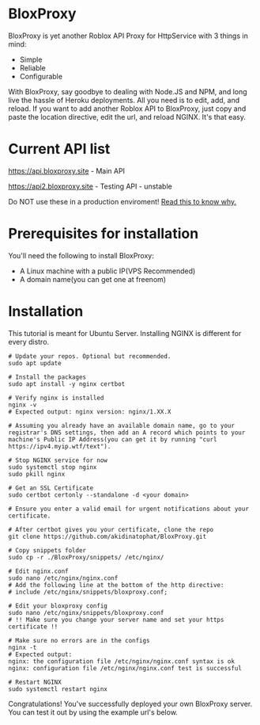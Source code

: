 # BloxProxy
BloxProxy is yet another Roblox API Proxy for HttpService with 3 things in mind:
- Simple
- Reliable
- Configurable

With BloxProxy, say goodbye to dealing with Node.JS and NPM, and long live the hassle of Heroku deployments. All you need is to edit, add, and reload.
If you want to add another Roblox API to BloxProxy, just copy and paste the location directive, edit the url, and reload NGINX. It's that easy.

# Current API list
https://api.bloxproxy.site - Main API

https://api2.bloxproxy.site - Testing API - unstable

Do NOT use these in a production enviroment! [Read this to know why.](https://devforum.roblox.com/t/psa-stop-using-roblox-proxies/1573256)

# Prerequisites for installation
You'll need the following to install BloxProxy:
- A Linux machine with a public IP(VPS Recommended)
- A domain name(you can get one at freenom)

# Installation
This tutorial is meant for Ubuntu Server. Installing NGINX is different for every distro.

```
# Update your repos. Optional but recommended.
sudo apt update

# Install the packages
sudo apt install -y nginx certbot

# Verify nginx is installed
nginx -v
# Expected output: nginx version: nginx/1.XX.X

# Assuming you already have an available domain name, go to your registrar's DNS settings, then add an A record which points to your machine's Public IP Address(you can get it by running "curl https://ipv4.myip.wtf/text").

# Stop NGINX service for now
sudo systemctl stop nginx
sudo pkill nginx

# Get an SSL Certificate
sudo certbot certonly --standalone -d <your domain>

# Ensure you enter a valid email for urgent notifications about your certificate.

# After certbot gives you your certificate, clone the repo
git clone https://github.com/akidinatophat/BloxProxy.git

# Copy snippets folder
sudo cp -r ./BloxProxy/snippets/ /etc/nginx/

# Edit nginx.conf
sudo nano /etc/nginx/nginx.conf
# Add the following line at the bottom of the http directive:
# include /etc/nginx/snippets/bloxproxy.conf;

# Edit your bloxproxy config
sudo nano /etc/nginx/snippets/bloxproxy.conf
# !! Make sure you change your server name and set your https certificate !!

# Make sure no errors are in the configs
nginx -t
# Expected output: 
nginx: the configuration file /etc/nginx/nginx.conf syntax is ok
nginx: configuration file /etc/nginx/nginx.conf test is successful

# Restart NGINX
sudo systemctl restart nginx
```
Congratulations! You've successfully deployed your own BloxProxy server. You can test it out by using the example url's below.

